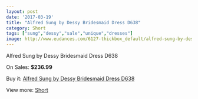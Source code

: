 ```yaml
---
layout: post
date: '2017-03-19'
title: "Alfred Sung by Dessy Bridesmaid Dress D638"
category: Short
tags: ["sung","dessy","sale","unique","dresses"]
image: http://www.eudances.com/6127-thickbox_default/alfred-sung-by-dessy-bridesmaid-dress-d638.jpg
---
```

Alfred Sung by Dessy Bridesmaid Dress D638

On Sales: **$236.99**
<a href="https://www.eudances.com/en/short/2188-alfred-sung-by-dessy-bridesmaid-dress-d638.html"><amp-img layout="responsive" width="600" height="600" src="//www.eudances.com/6127-thickbox_default/alfred-sung-by-dessy-bridesmaid-dress-d638.jpg" alt="Alfred Sung by Dessy Bridesmaid Dress D638 0" /></a>
<a href="https://www.eudances.com/en/short/2188-alfred-sung-by-dessy-bridesmaid-dress-d638.html"><amp-img layout="responsive" width="600" height="600" src="//www.eudances.com/6128-thickbox_default/alfred-sung-by-dessy-bridesmaid-dress-d638.jpg" alt="Alfred Sung by Dessy Bridesmaid Dress D638 1" /></a>

Buy it: [Alfred Sung by Dessy Bridesmaid Dress D638](https://www.eudances.com/en/short/2188-alfred-sung-by-dessy-bridesmaid-dress-d638.html "Alfred Sung by Dessy Bridesmaid Dress D638")

View more: [Short](https://www.eudances.com/en/25-short "Short")